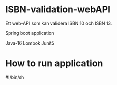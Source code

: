 # ISBN-validation-webAPI
Ett web-API som kan validera ISBN 10 och ISBN 13.

Spring boot application 

Java-16
Lombok
Junit5

# How to run application

#!/bin/sh

